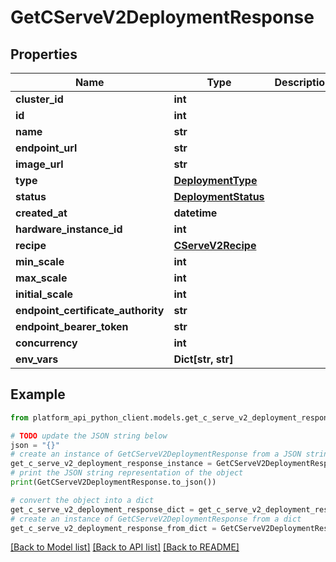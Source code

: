# GetCServeV2DeploymentResponse


## Properties

Name | Type | Description | Notes
------------ | ------------- | ------------- | -------------
**cluster_id** | **int** |  | 
**id** | **int** |  | 
**name** | **str** |  | 
**endpoint_url** | **str** |  | 
**image_url** | **str** |  | [optional] 
**type** | [**DeploymentType**](DeploymentType.md) |  | 
**status** | [**DeploymentStatus**](DeploymentStatus.md) |  | 
**created_at** | **datetime** |  | 
**hardware_instance_id** | **int** |  | 
**recipe** | [**CServeV2Recipe**](CServeV2Recipe.md) |  | 
**min_scale** | **int** |  | 
**max_scale** | **int** |  | 
**initial_scale** | **int** |  | [optional] 
**endpoint_certificate_authority** | **str** |  | [optional] 
**endpoint_bearer_token** | **str** |  | [optional] 
**concurrency** | **int** |  | [optional] 
**env_vars** | **Dict[str, str]** |  | [optional] 

## Example

```python
from platform_api_python_client.models.get_c_serve_v2_deployment_response import GetCServeV2DeploymentResponse

# TODO update the JSON string below
json = "{}"
# create an instance of GetCServeV2DeploymentResponse from a JSON string
get_c_serve_v2_deployment_response_instance = GetCServeV2DeploymentResponse.from_json(json)
# print the JSON string representation of the object
print(GetCServeV2DeploymentResponse.to_json())

# convert the object into a dict
get_c_serve_v2_deployment_response_dict = get_c_serve_v2_deployment_response_instance.to_dict()
# create an instance of GetCServeV2DeploymentResponse from a dict
get_c_serve_v2_deployment_response_from_dict = GetCServeV2DeploymentResponse.from_dict(get_c_serve_v2_deployment_response_dict)
```
[[Back to Model list]](../README.md#documentation-for-models) [[Back to API list]](../README.md#documentation-for-api-endpoints) [[Back to README]](../README.md)


